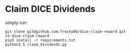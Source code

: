 # Claim DICE Dividends

simply run:

    git clone git@github.com:frosty00/dice-claim-reward.git
    cd dice-claim-reward
    pip3 install -r requirements.txt
    python3.5 claim_dividends.py
